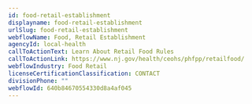 ```yaml
---
id: food-retail-establishment
displayname: food-retail-establishment
urlSlug: food-retail-establishment
webflowName: Food, Retail Establishment
agencyId: local-health
callToActionText: Learn About Retail Food Rules
callToActionLink: https://www.nj.gov/health/ceohs/phfpp/retailfood/
webflowIndustry: Food Retail
licenseCertificationClassification: CONTACT
divisionPhone: ""
webflowId: 640b84670554330d8a4af045
---
```


